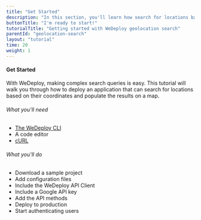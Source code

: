 ```yaml
---
title: "Get Started"
description: "In this section, you'll learn how search for locations based on their coordinates using the WeDeploy API Client."
buttonTitle: "I'm ready to start!"
tutorialTitle: "Getting started with WeDeploy geolocation search"
parentId: "geolocation-search"
layout: "tutorial"
time: 20
weight: 1
---
```


#### Get Started

With WeDeploy, making complex search queries is easy. This tutorial will walk you through how to deploy an application that can search for locations based on their coordinates and populate the results on a map.

###### What you'll need

<ul class="checklist">
  <li><a href="https://wedeploy.com/docs/configure/command-line/" target="_blank">The WeDeploy CLI</a></li>
  <li>A code editor</li>
  <li><a href="https://curl.haxx.se/download.html" target="_blank">cURL</a></li>
</ul>

###### What you'll do

<ul class="checklist">
  <li>Download a sample project</li>
  <li>Add configuration files</li>
  <li>Include the WeDeploy API Client</li>
  <li>Include a Google API key</li>
  <li>Add the API methods</li>
  <li>Deploy to production</li>
  <li>Start authenticating users</li>
</ul>

